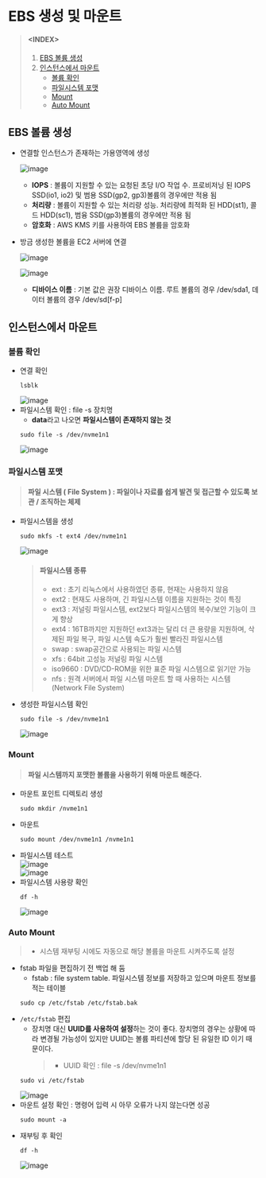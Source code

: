 # EBS 생성 및 마운트
> #### \<INDEX>
> 1. [EBS 볼륨 생성](#EBS-볼륨-생성)
> 2. [인스턴스에서 마운트](#인스턴스에서-마운트)
>     - [볼륨 확인](#볼륨-확인)
>     - [파일시스템 포맷](#파일시스템-포맷)
>     - [Mount](#Mount)
>     - [Auto Mount](#Auto-Mount)

## EBS 볼륨 생성
- 연결할 인스턴스가 존재하는 가용영역에 생성
  
  ![image](https://user-images.githubusercontent.com/79209568/170394135-826a8958-2de7-4f18-ab34-edf7109eb238.png)
  
  - **IOPS** : 볼륨이 지원할 수 있는 요청된 초당 I/O 작업 수. 프로비저닝 된 IOPS SSD(io1, io2) 및 범용 SSD(gp2, gp3)볼륨의 경우에만 적용 됨
  - **처리량** : 볼륨이 지원할 수 있는 처리량 성능. 처리량에 최적화 된 HDD(st1), 콜드 HDD(sc1), 범융 SSD(gp3)볼륨의 경우에만 적용 됨
  - **암호화** : AWS KMS 키를 사용하여 EBS 볼륨을 암호화

- 방금 생성한 볼륨을 EC2 서버에 연결  
  
  ![image](https://user-images.githubusercontent.com/79209568/170394759-c0076968-e485-4ffd-8cb0-6d0d85a53727.png)
  
  ![image](https://user-images.githubusercontent.com/79209568/170394857-0d3bb73e-8326-4631-b166-d270d9bfd1ee.png)
  - **디바이스 이름** : 기본 값은 권장 디바이스 이름. 루트 볼륨의 경우 /dev/sda1, 데이터 볼륨의 경우 /dev/sd\[f-p]

## 인스턴스에서 마운트
### 볼륨 확인
- 연결 확인
  ```
  lsblk
  ```
  ![image](https://user-images.githubusercontent.com/79209568/170395281-ed84dca4-7996-44c7-88c7-36378d256a9d.png)
- 파일시스템 확인 : file -s 장치명
  - **data**라고 나오면 **파일시스템이 존재하지 않는 것**
  ```
  sudo file -s /dev/nvme1n1
  ```
  ![image](https://user-images.githubusercontent.com/79209568/170395562-e45af767-cf0e-4098-a4d8-560d928dbc69.png)

### 파일시스템 포맷
> #### 파일 시스템 ( File System ) : 파일이나 자료를 쉽게 발견 및 접근할 수 있도록 보관 / 조직하는 체제
- 파일시스템을 생성
  ```
  sudo mkfs -t ext4 /dev/nvme1n1
  ```
  ![image](https://user-images.githubusercontent.com/79209568/170398249-3bd38dff-49b5-4613-bd25-ddac6743839e.png)

  > #### 파일시스템 종류
  > - ext : 초기 리눅스에서 사용하였던 종류, 현재는 사용하지 않음
  > - ext2 : 현재도 사용하며, 긴 파일시스템 이름을 지원하는 것이 특징
  > - ext3 : 저널링 파일시스템, ext2보다 파일시스템의 복수/보안 기능이 크게 향상
  > - ext4 : 16TB까지만 지원하던 ext3과는 달리 더 큰 용량을 지원하며, 삭제된 파일 복구,   파일 시스템 속도가 훨씬 빨라진 파일시스템
  > - swap : swap공간으로 사용되는 파일 시스템
  > - xfs : 64bit 고성능 저널링 파일 시스템
  > - iso9660 : DVD/CD-ROM을 위한 표준 파일 시스템으로 읽기만 가능
  > - nfs : 원격 서버에서 파일 시스템 마운트 할 때 사용하는 시스템 (Network File System)

- 생성한 파일시스템 확인
  ```
  sudo file -s /dev/nvme1n1
  ```
  ![image](https://user-images.githubusercontent.com/79209568/170398372-8f68446d-673f-4b93-b4eb-667abbdd08b1.png)

### Mount
> #### 파일 시스템까지 포맷한 볼륨을 사용하기 위해 마운트 해준다.
- 마운트 포인트 디렉토리 생성
  ```
  sudo mkdir /nvme1n1
  ```
- 마운트
  ```
  sudo mount /dev/nvme1n1 /nvme1n1
  ```
- 파일시스템 테스트  
  ![image](https://user-images.githubusercontent.com/79209568/170399186-5d799daa-f65f-4dfe-b0a1-015a7f585bdc.png)  
  ![image](https://user-images.githubusercontent.com/79209568/170399279-e36a77f9-9d73-42e0-ad5c-b7f8fb27f655.png)
- 파일시스템 사용량 확인
  ```
  df -h
  ```
  ![image](https://user-images.githubusercontent.com/79209568/170399545-f9207b8a-06dc-4d48-b48d-1e2c01f390bb.png)

### Auto Mount
> - 시스템 재부팅 시에도 자동으로 해당 볼륨을 마운트 시켜주도록 설정
- fstab 파일을 편집하기 전 백업 해 둠 
  - fstab : file system table. 파일시스템 정보를 저장하고 있으며 마운트 정보를 적는 테이블
  ```
  sudo cp /etc/fstab /etc/fstab.bak
  ```
- `/etc/fstab` 편집
  - 장치명 대신 **UUID를 사용하여 설정**하는 것이 좋다. 장치명의 경우는 상황에 따라 변경될 가능성이 있지만 UUID는 볼륨 파티션에 할당 된 유일한 ID 이기 때문이다.
    > - UUID 확인 : file -s /dev/nvme1n1
  ```
  sudo vi /etc/fstab
  ```
  ![image](https://user-images.githubusercontent.com/79209568/170401644-80cf1678-bdaa-4dd9-82d1-978e86a9ce0b.png)
- 마운트 설정 확인 : 명령어 입력 시 아무 오류가 나지 않는다면 성공
  ```
  sudo mount -a
  ```
- 재부팅 후 확인  
  ```
  df -h
  ```
  ![image](https://user-images.githubusercontent.com/79209568/170401987-e646ef55-54ae-44a1-9aed-a9905f43845b.png)
